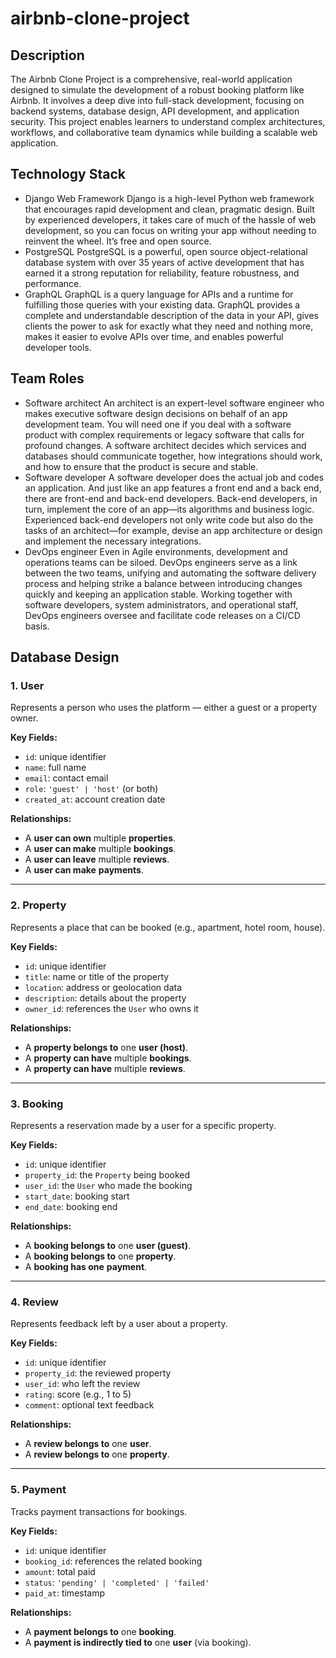 # airbnb-clone-project
## Description
The Airbnb Clone Project is a comprehensive, real-world application designed to simulate the development of a robust booking platform like Airbnb. It involves a deep dive into full-stack development, focusing on backend systems, database design, API development, and application security. This project enables learners to understand complex architectures, workflows, and collaborative team dynamics while building a scalable web application.
## Technology Stack
- Django Web Framework
Django is a high-level Python web framework that encourages rapid development and clean, pragmatic design. Built by experienced developers, it takes care of much of the hassle of web development, so you can focus on writing your app without needing to reinvent the wheel. It’s free and open source.
- PostgreSQL
PostgreSQL is a powerful, open source object-relational database system with over 35 years of active development that has earned it a strong reputation for reliability, feature robustness, and performance.
- GraphQL
GraphQL is a query language for APIs and a runtime for fulfilling those queries with your existing data. GraphQL provides a complete and understandable description of the data in your API, gives clients the power to ask for exactly what they need and nothing more, makes it easier to evolve APIs over time, and enables powerful developer tools.
## Team Roles
- Software architect
An architect is an expert-level software engineer who makes executive software design decisions on behalf of an app development team. You will need one if you deal with a software product with complex requirements or legacy software that calls for profound changes. A software architect decides which services and databases should communicate together, how integrations should work, and how to ensure that the product is secure and stable.
- Software developer
A software developer does the actual job and codes an application. And just like an app features a front end and a back end, there are front-end and back-end developers. Back-end developers, in turn, implement the core of an app—its algorithms and business logic. Experienced back-end developers not only write code but also do the tasks of an architect—for example, devise an app architecture or design and implement the necessary integrations.
- DevOps engineer
Even in Agile environments, development and operations teams can be siloed. DevOps engineers serve as a link between the two teams, unifying and automating the software delivery process and helping strike a balance between introducing changes quickly and keeping an application stable. Working together with software developers, system administrators, and operational staff, DevOps engineers oversee and facilitate code releases on a CI/CD basis.
## Database Design

### 1. **User**

Represents a person who uses the platform — either a guest or a property owner.

**Key Fields:**

* `id`: unique identifier
* `name`: full name
* `email`: contact email
* `role`: `'guest' | 'host'` (or both)
* `created_at`: account creation date

**Relationships:**

* A **user can own** multiple **properties**.
* A **user can make** multiple **bookings**.
* A **user can leave** multiple **reviews**.
* A **user can make** **payments**.

---

### 2. **Property**

Represents a place that can be booked (e.g., apartment, hotel room, house).

**Key Fields:**

* `id`: unique identifier
* `title`: name or title of the property
* `location`: address or geolocation data
* `description`: details about the property
* `owner_id`: references the `User` who owns it

**Relationships:**

* A **property belongs to** one **user (host)**.
* A **property can have** multiple **bookings**.
* A **property can have** multiple **reviews**.

---

### 3. **Booking**

Represents a reservation made by a user for a specific property.

**Key Fields:**

* `id`: unique identifier
* `property_id`: the `Property` being booked
* `user_id`: the `User` who made the booking
* `start_date`: booking start
* `end_date`: booking end

**Relationships:**

* A **booking belongs to** one **user (guest)**.
* A **booking belongs to** one **property**.
* A **booking has one** **payment**.

---

### 4. **Review**

Represents feedback left by a user about a property.

**Key Fields:**

* `id`: unique identifier
* `property_id`: the reviewed property
* `user_id`: who left the review
* `rating`: score (e.g., 1 to 5)
* `comment`: optional text feedback

**Relationships:**

* A **review belongs to** one **user**.
* A **review belongs to** one **property**.

---

### 5. **Payment**

Tracks payment transactions for bookings.

**Key Fields:**

* `id`: unique identifier
* `booking_id`: references the related booking
* `amount`: total paid
* `status`: `'pending' | 'completed' | 'failed'`
* `paid_at`: timestamp

**Relationships:**

* A **payment belongs to** one **booking**.
* A **payment is indirectly tied to** one **user** (via booking).
